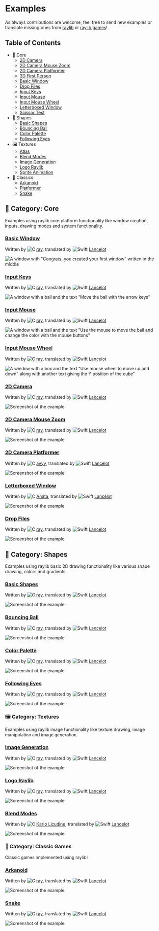 # Examples

As always contributions are welcome, feel free to send new examples or translate missing ones from [raylib](https://github.com/raysan5/raylib/blob/master/examples) or [raylib games](https://github.com/raysan5/raylib-games/tree/master/classics)!

## Table of Contents

- 🧱 Core
    - [2D Camera](#2d-camera)
    - [2D Camera Mouse Zoom](#2d-camera-mouse-zoom)
    - [2D Camera Platformer](#2d-camera-platformer)
    - [3D First Person](#3d-first-person)
    - [Basic Window](#basic-window)
    - [Drop Files](#drop-files)
    - [Input Keys](#input-keys)
    - [Input Mouse](#input-mouse)
    - [Input Mouse Wheel](#input-mouse-wheel)
    - [Letterboxed Window](#letterboxed-window)
    - [Scissor Test](#scissor-test)
- 🔺 Shapes
    - [Basic Shapes](#basic-shapes)
    - [Bouncing Ball](#bouncing-ball)
    - [Color Palette](#color-palette)
    - [Following Eyes](#following-eyes)
- 🖼 Textures
	- [Atlas](#atlas)
	- [Blend Modes](#blend-mode)
    - [Image Generation](#image-generation)
    - [Logo Raylib](#logo-raylib)
    - [Sprite Animation](#sprite-animation)
- 👾 Classics
    - [Arkanoid](#arkanoid)
    - [Platformer](#platformer)
    - [Snake](#snake)

## 🧱 Category: Core

Examples using raylib core platform functionality like window creation, inputs, drawing modes and system functionality.

### [Basic Window](Sources/Core/Basic%20Window/App.swift)

Written by ![C] [ray], translated by ![Swift] [Lancelot]

![A window with "Congrats, you created your first window" written in the middle](../Assets/Screenshots/minimal-light.png)

### [Input Keys](Sources/Core/Input%20Keys/App.swift)

Written by ![C] [ray], translated by ![Swift] [Lancelot]

![A window with a ball and the text "Move the ball with the arrow keys"](../Assets/Screenshots/input-keys.png)

### [Input Mouse](Sources/Core/Input%20Mouse/App.swift)

Written by ![C] [ray], translated by ![Swift] [Lancelot]

![A window with a ball and the text "Use the mouse to move the ball and change the color with the mouse buttons"](../Assets/Screenshots/input-mouse.png)

### [Input Mouse Wheel](Sources/Core/Input%20Mouse%20Wheel/App.swift)

Written by ![C] [ray], translated by ![Swift] [Lancelot]

![A window with a box and the text "Use mouse wheel to move up and down" along with another text giving the Y position of the cube"](../Assets/Screenshots/input-mouse-wheel.png)

### [2D Camera](Sources/Core/2D%20Camera/App.swift)

Written by ![C] [ray], translated by ![Swift] [Lancelot]

![Screenshot of the example](../Assets/Screenshots/2d-camera.png)

### [2D Camera Mouse Zoom](Sources/Core/2D%20Camera%20Mouse%20Zoom/App.swift)

Written by ![C] [ray], translated by ![Swift] [Lancelot]

![Screenshot of the example](../Assets/Screenshots/2d-camera-mouse-zoom.png)

### [2D Camera Platformer](Sources/Core/2D%20Camera%20Platformer/App.swift)

Written by ![C] [avyy], translated by ![Swift] [Lancelot]

![Screenshot of the example](../Assets/Screenshots/2d-camera-platformer.png)

### [Letterboxed Window](Sources/Core/Letterboxed%20Window/App.swift)

Written by ![C] [Anata], translated by ![Swift] [Lancelot]

![Screenshot of the example](../Assets/Screenshots/letterboxed-window.png)

### [Drop Files](Sources/Core/Drop%20Files/App.swift)

Written by ![C] [ray], translated by ![Swift] [Lancelot]

![Screenshot of the example](../Assets/Screenshots/drop-files.png)

## 🔺 Category: Shapes

Examples using raylib basic 2D drawing functionality like various shape drawing, colors and gradients.

### [Basic Shapes](Sources/Shapes/Basic%20Shapes/App.swift)

Written by ![C] [ray], translated by ![Swift] [Lancelot]

![Screenshot of the example](../Assets/Screenshots/basic-shapes.png)

### [Bouncing Ball](Sources/Shapes/Bouncing%20Ball/App.swift)

Written by ![C] [ray], translated by ![Swift] [Lancelot]

![Screenshot of the example](../Assets/Screenshots/bouncing-ball.png)

### [Color Palette](Sources/Shapes/Color%20Palette/App.swift)

Written by ![C] [ray], translated by ![Swift] [Lancelot]

![Screenshot of the example](../Assets/Screenshots/color-palette.png)

### [Following Eyes](Sources/Shapes/Following%20Eyes/App.swift)

Written by ![C] [ray], translated by ![Swift] [Lancelot]

![Screenshot of the example](../Assets/Screenshots/following-eyes.png)

### 🖼 Category: Textures

Examples using raylib image functionality like texture drawing, image manipulation and image generation.

### [Image Generation](Sources/Textures/Image%20Generation/App.swift)

Written by ![C] [ray], translated by ![Swift] [Lancelot]

![Screenshot of the example](../Assets/Screenshots/image-generation.png)

### [Logo Raylib](Sources/Textures/Logo%20Raylib/App.swift)

Written by ![C] [ray], translated by ![Swift] [Lancelot]

![Screenshot of the example](../Assets/Screenshots/logo-raylib.png)

### [Blend Modes](Sources/Core/Blend%20Modes/App.swift)

Written by ![C] [Karlo Licudine], translated by ![Swift] [Lancelot]

![Screenshot of the example](../Assets/Screenshots/blend-modes.png)

### 👾 Category: Classic Games

Classic games implemented using raylib!

### [Arkanoid](Sources/Classics/Arkanoid/App.swift)

Written by ![C] [ray], translated by ![Swift] [Lancelot]

![Screenshot of the example](../Assets/Screenshots/arkanoid.png)

### [Snake](Sources/Classics/Snake/App.swift)

Written by ![C] [ray], translated by ![Swift] [Lancelot]

![Screenshot of the example](../Assets/Screenshots/snake.png)

<!-- Footnotes & References -->

[ray]: https://github.com/raysan5
[lancelot]: https://github.com/Lancelotbronner
[avyy]: https://github.com/avyy
[Anata]: https://github.com/anatagawa
[Karlo Licudine]: https://github.com/accidentalrebel

[C]: ../Assets/Icons/c.png
[Swift]: ../Assets/Icons/swift.png
